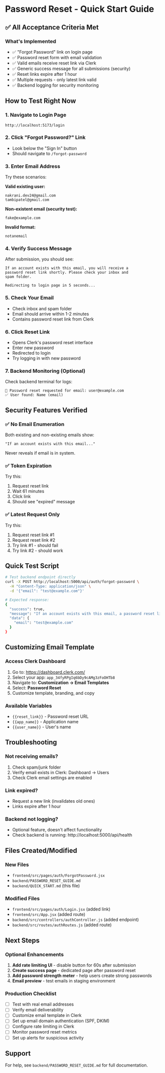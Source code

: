 # Password Reset - Quick Start Guide

## ✅ All Acceptance Criteria Met

### What's Implemented
- ✅ "Forgot Password" link on login page
- ✅ Password reset form with email validation
- ✅ Valid emails receive reset link via Clerk
- ✅ Generic success message for all submissions (security)
- ✅ Reset links expire after 1 hour
- ✅ Multiple requests - only latest link valid
- ✅ Backend logging for security monitoring

## How to Test Right Now

### 1. Navigate to Login Page
```
http://localhost:5173/login
```

### 2. Click "Forgot Password?" Link
- Look below the "Sign In" button
- Should navigate to `/forgot-password`

### 3. Enter Email Address
Try these scenarios:

**Valid existing user:**
```
nakrani.dev24@gmail.com
tambipatel@gmail.com
```

**Non-existent email (security test):**
```
fake@example.com
```

**Invalid format:**
```
notanemail
```

### 4. Verify Success Message
After submission, you should see:
```
If an account exists with this email, you will receive a 
password reset link shortly. Please check your inbox and 
spam folder.

Redirecting to login page in 5 seconds...
```

### 5. Check Your Email
- Check inbox and spam folder
- Email should arrive within 1-2 minutes
- Contains password reset link from Clerk

### 6. Click Reset Link
- Opens Clerk's password reset interface
- Enter new password
- Redirected to login
- Try logging in with new password

### 7. Backend Monitoring (Optional)
Check backend terminal for logs:
```
🔐 Password reset requested for email: user@example.com
✅ User found: Name (email)
```

## Security Features Verified

### ✅ No Email Enumeration
Both existing and non-existing emails show:
```
"If an account exists with this email..."
```
Never reveals if email is in system.

### ✅ Token Expiration
Try this:
1. Request reset link
2. Wait 61 minutes
3. Click link
4. Should see "expired" message

### ✅ Latest Request Only
Try this:
1. Request reset link #1
2. Request reset link #2
3. Try link #1 - should fail
4. Try link #2 - should work

## Quick Test Script

```bash
# Test backend endpoint directly
curl -X POST http://localhost:5000/api/auth/forgot-password \
  -H "Content-Type: application/json" \
  -d '{"email": "test@example.com"}'

# Expected response:
{
  "success": true,
  "message": "If an account exists with this email, a password reset link has been sent",
  "data": {
    "email": "test@example.com"
  }
}
```

## Customizing Email Template

### Access Clerk Dashboard
1. Go to: https://dashboard.clerk.com/
2. Select your app: `app_34fyRPgIq6bDy9cAMg3zFoOHTb8`
3. Navigate to: **Customization → Email Templates**
4. Select: **Password Reset**
5. Customize template, branding, and copy

### Available Variables
- `{{reset_link}}` - Password reset URL
- `{{app_name}}` - Application name
- `{{user_name}}` - User's name

## Troubleshooting

### Not receiving emails?
1. Check spam/junk folder
2. Verify email exists in Clerk: Dashboard → Users
3. Check Clerk email settings are enabled

### Link expired?
- Request a new link (invalidates old ones)
- Links expire after 1 hour

### Backend not logging?
- Optional feature, doesn't affect functionality
- Check backend is running: http://localhost:5000/api/health

## Files Created/Modified

### New Files
- `frontend/src/pages/auth/ForgotPassword.jsx`
- `backend/PASSWORD_RESET_GUIDE.md`
- `backend/QUICK_START.md` (this file)

### Modified Files
- `frontend/src/pages/auth/Login.jsx` (added link)
- `frontend/src/App.jsx` (added route)
- `backend/src/controllers/authController.js` (added endpoint)
- `backend/src/routes/authRoutes.js` (added route)

## Next Steps

### Optional Enhancements
1. **Add rate limiting UI** - disable button for 60s after submission
2. **Create success page** - dedicated page after password reset
3. **Add password strength meter** - help users create strong passwords
4. **Email preview** - test emails in staging environment

### Production Checklist
- [ ] Test with real email addresses
- [ ] Verify email deliverability
- [ ] Customize email template in Clerk
- [ ] Set up email domain authentication (SPF, DKIM)
- [ ] Configure rate limiting in Clerk
- [ ] Monitor password reset metrics
- [ ] Set up alerts for suspicious activity

## Support
For help, see `backend/PASSWORD_RESET_GUIDE.md` for full documentation.

